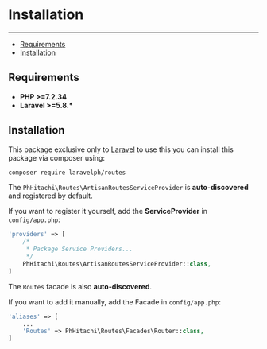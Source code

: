 # Installation

---

- [Requirements](#requirements)
- [Installation](#installation)

<a name="requirements"></a>
## Requirements

- <strong>PHP >=7.2.34</strong>
- <strong>Laravel >=5.8.*</strong>

<a name="installation"></a>
## Installation

This package exclusive only to [Laravel](https://laravel.com/) to use this you can install this package via composer using:

```bash
composer require laravelph/routes
```

The `PhHitachi\Routes\ArtisanRoutesServiceProvider` is <strong>auto-discovered</strong> and registered by default.

If you want to register it yourself, add the <strong>ServiceProvider</strong> in `config/app.php`:

```php
'providers' => [
    /*
     * Package Service Providers...
     */
    PhHitachi\Routes\ArtisanRoutesServiceProvider::class,
]
```

The `Routes` facade is also <strong>auto-discovered</strong>.

If you want to add it manually, add the Facade in `config/app.php`:

```php
'aliases' => [
    ...
    'Routes' => PhHitachi\Routes\Facades\Router::class,
]
```

